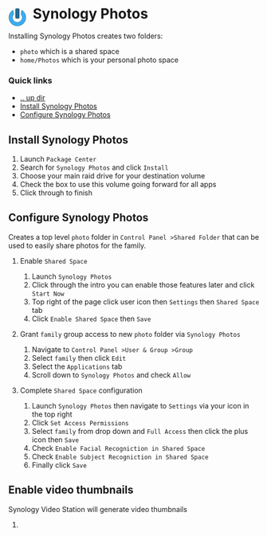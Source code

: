 # Synology Photos <img style="margin: 6px 13px 0px 0px" align="left" src="../../../data/images/logo_36x36.png" />

Installing Synology Photos creates two folders:
* `photo` which is a shared space
* `home/Photos` which is your personal photo space

### Quick links
* [.. up dir](..)
* [Install Synology Photos](#install-synology-photos)
* [Configure Synology Photos](#configure-synology-photos)

## Install Synology Photos
1. Launch `Package Center`
2. Search for `Synology Photos` and click `Install`
3. Choose your main raid drive for your destination volume
4. Check the box to use this volume going forward for all apps
5. Click through to finish

## Configure Synology Photos
Creates a top level `photo` folder in `Control Panel >Shared Folder` that can be used to easily share 
photos for the family.

1. Enable `Shared Space`
   1. Launch `Synology Photos`
   2. Click through the intro you can enable those features later and click `Start Now`
   3. Top right of the page click user icon then `Settings` then `Shared Space` tab
   4. Click `Enable Shared Space` then `Save`

2. Grant `family` group access to new `photo` folder via `Synology Photos`
   1. Navigate to `Control Panel >User & Group >Group`
   2. Select `family` then click `Edit`
   3. Select the `Applications` tab
   4. Scroll down to `Synology Photos` and check `Allow`

4. Complete `Shared Space` configuration
   1. Launch `Synology Photos` then navigate to `Settings` via your icon in the top right
   2. Click `Set Access Permissions` 
   3. Select `family` from drop down and `Full Access` then click the plus icon then `Save`
   4. Check `Enable Facial Recogniction in Shared Space`
   5. Check `Enable Subject Recogniction in Shared Space`
   6. Finally click `Save`

## Enable video thumbnails
Synology Video Station will generate video thumbnails

1. 
